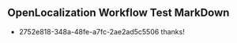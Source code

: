 ## OpenLocalization Workflow Test MarkDown
* 2752e818-348a-48fe-a7fc-2ae2ad5c5506 
thanks!<!--HONumber=Mar16_HO2-->
